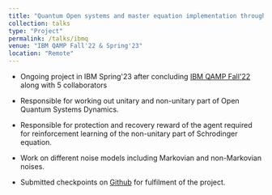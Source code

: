 ```yaml
---
title: "Quantum Open systems and master equation implementation through reinforcement learning"
collection: talks
type: "Project"
permalink: /talks/ibmq
venue: "IBM QAMP Fall'22 & Spring'23"
location: "Remote"
---
```

* Ongoing project in IBM Spring'23 after concluding [IBM QAMP Fall'22](https://www.credly.com/badges/8791e36e-864c-433a-9278-a5bbbf67316e/public_url) along with 5 collaborators

* Responsible for working out unitary and non-unitary part of Open Quantum Systems Dynamics.

* Responsible for protection and recovery reward of the agent required for reinforcement learning of
the non-unitary part of Schrodinger equation.

* Work on different noise models including Markovian and non-Markovian noises.

* Submitted checkpoints on [Github](https://github.com/qiskit-advocate/qamp-fall-22/issues/35) for fulfilment of the project.

<div data-iframe-width="150" data-iframe-height="270" data-share-badge-id="8791e36e-864c-433a-9278-a5bbbf67316e" data-share-badge-host="https://www.credly.com"></div><script type="text/javascript" async src="//cdn.credly.com/assets/utilities/embed.js"></script>